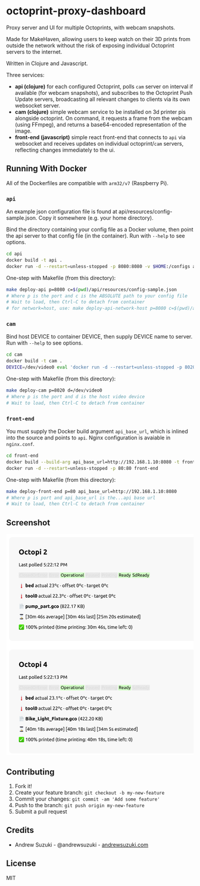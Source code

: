 # octoprint-proxy-dashboard

Proxy server and UI for multiple Octoprints, with webcam snapshots.

Made for MakeHaven, allowing users to keep watch on their 3D prints from outside the network without the risk of exposing individual Octoprint servers to the internet.

Written in Clojure and Javascript.

Three services:
* **api (clojure)** for each configured Octoprint, polls `cam` server on interval if available (for webcam snapshots), and subscribes to the Octoprint Push Update servers, broadcasting all relevant changes to clients via its own websocket server.
* **cam (clojure)** simple webcam service to be installed on 3d printer pis alongside octoprint. On command, it requests a frame from the webcam (using FFmpeg), and returns a base64-encoded representation of the image.
* **front-end (javascript)** simple react front-end that connects to `api` via websocket and receives updates on individual octoprint/`cam` servers, reflecting changes immediately to the ui.

## Running With Docker

All of the Dockerfiles are compatible with `arm32/v7` (Raspberry Pi).

### `api`

An example json configuration file is found at api/resources/config-sample.json. Copy it somewhere (e.g. your home directory).

Bind the directory containing your config file as a Docker volume, then point the api server to that config file (in the container). Run with `--help` to see options.

```sh
cd api
docker build -t api .
docker run -d --restart=unless-stopped -p 8080:8080 -v $HOME:/configs api --port 8080 --config /configs/octoprint-api-config.json
```

One-step with Makefile (from this directory):

```sh
make deploy-api p=8080 c=$(pwd)/api/resources/config-sample.json
# Where p is the port and c is the ABSOLUTE path to your config file
# Wait to load, then Ctrl-C to detach from container
# for network=host, use: make deploy-api-network-host p=8080 c=$(pwd)/api/resources/config-sample.json
```

### `cam`

Bind host DEVICE to container DEVICE, then supply DEVICE name to server. Run with `--help` to see options.

```sh
cd cam
docker build -t cam .
DEVICE=/dev/video0 eval 'docker run -d --restart=unless-stopped -p 8020:8020 --device $DEVICE:$DEVICE cam --device $DEVICE'
```

One-step with Makefile (from this directory):

```sh
make deploy-cam p=8020 d=/dev/video0
# Where p is the port and d is the host video device
# Wait to load, then Ctrl-C to detach from container
```

### `front-end`

You must supply the Docker build argument `api_base_url`, which is inlined into the source and points to `api`. Nginx configuration is avaiable in `nginx.conf`.

```sh
cd front-end
docker build --build-arg api_base_url=http://192.168.1.10:8080 -t front-end .
docker run -d --restart=unless-stopped -p 80:80 front-end
```

One-step with Makefile (from this directory):

```sh
make deploy-front-end p=80 api_base_url=http://192.168.1.10:8080
# Where p is port and api_base_url is the...api base url
# Wait to load, then Ctrl-C to detach from container
```

## Screenshot

![octoprint proxy screenshot](screenshot.png)

## Contributing

1. Fork it!
2. Create your feature branch: `git checkout -b my-new-feature`
3. Commit your changes: `git commit -am 'Add some feature'`
4. Push to the branch: `git push origin my-new-feature`
5. Submit a pull request

## Credits

* Andrew Suzuki - @andrewsuzuki - [andrewsuzuki.com](http://andrewsuzuki.com)

## License

MIT
